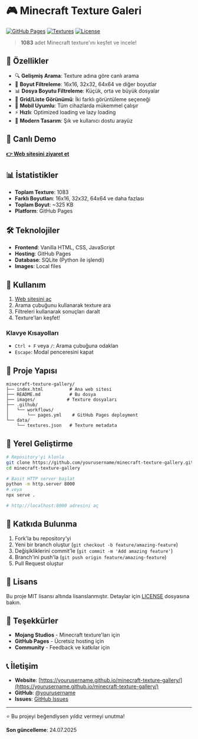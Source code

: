 # 🎮 Minecraft Texture Galeri

[![GitHub Pages](https://img.shields.io/badge/GitHub%20Pages-Live-green?style=flat-square)](https://yourusername.github.io/minecraft-texture-gallery/)
[![Textures](https://img.shields.io/badge/Textures-1083-blue?style=flat-square)](https://yourusername.github.io/minecraft-texture-gallery/)
[![License](https://img.shields.io/badge/License-MIT-yellow?style=flat-square)](LICENSE)

> **1083** adet Minecraft texture'ını keşfet ve incele!

## 🌟 Özellikler

- 🔍 **Gelişmiş Arama**: Texture adına göre canlı arama
- 📐 **Boyut Filtreleme**: 16x16, 32x32, 64x64 ve diğer boyutlar
- 📊 **Dosya Boyutu Filtreleme**: Küçük, orta ve büyük dosyalar
- 🔲 **Grid/Liste Görünümü**: İki farklı görüntüleme seçeneği
- 📱 **Mobil Uyumlu**: Tüm cihazlarda mükemmel çalışır
- ⚡ **Hızlı**: Optimized loading ve lazy loading
- 🎨 **Modern Tasarım**: Şık ve kullanıcı dostu arayüz

## 🚀 Canlı Demo

**[👉 Web sitesini ziyaret et](https://yourusername.github.io/minecraft-texture-gallery/)**

## 📊 İstatistikler

- **Toplam Texture**: 1083
- **Farklı Boyutları**: 16x16, 32x32, 64x64 ve daha fazlası
- **Toplam Boyut**: ~325 KB
- **Platform**: GitHub Pages

## 🛠️ Teknolojiler

- **Frontend**: Vanilla HTML, CSS, JavaScript
- **Hosting**: GitHub Pages
- **Database**: SQLite (Python ile işlendi)
- **Images**: Local files

## 🎯 Kullanım

1. [Web sitesini aç](https://yourusername.github.io/minecraft-texture-gallery/)
2. Arama çubuğunu kullanarak texture ara
3. Filtreleri kullanarak sonuçları daralt
4. Texture'ları keşfet!

### Klavye Kısayolları

- `Ctrl + F` veya `/`: Arama çubuğuna odaklan
- `Escape`: Modal penceresini kapat

## 📁 Proje Yapısı

```
minecraft-texture-gallery/
├── index.html          # Ana web sitesi
├── README.md           # Bu dosya
├── images/            # Texture dosyaları
├── .github/
│   └── workflows/
│       └── pages.yml    # GitHub Pages deployment
└── data/
    └── textures.json   # Texture metadata
```

## 🔧 Yerel Geliştirme

```bash
# Repository'yi klonla
git clone https://github.com/yourusername/minecraft-texture-gallery.git
cd minecraft-texture-gallery

# Basit HTTP server başlat
python -m http.server 8000
# veya
npx serve .

# http://localhost:8000 adresini aç
```

## 📝 Katkıda Bulunma

1. Fork'la bu repository'yi
2. Yeni bir branch oluştur (`git checkout -b feature/amazing-feature`)
3. Değişikliklerini commit'le (`git commit -m 'Add amazing feature'`)
4. Branch'ini push'la (`git push origin feature/amazing-feature`)
5. Pull Request oluştur

## 📄 Lisans

Bu proje MIT lisansı altında lisanslanmıştır. Detaylar için [LICENSE](LICENSE) dosyasına bakın.

## 🙏 Teşekkürler

- **Mojang Studios** - Minecraft texture'ları için
- **GitHub Pages** - Ücretsiz hosting için
- **Community** - Feedback ve katkılar için

## 📞 İletişim

- **Website**: [https://yourusername.github.io/minecraft-texture-gallery/](https://yourusername.github.io/minecraft-texture-gallery/)
- **GitHub**: [@yourusername](https://github.com/yourusername)
- **Issues**: [GitHub Issues](https://github.com/yourusername/minecraft-texture-gallery/issues)

---

⭐ Bu projeyi beğendiysen yıldız vermeyi unutma!

**Son güncelleme**: 24.07.2025
